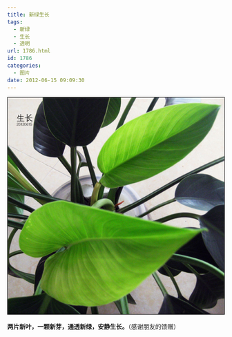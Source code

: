 ```yaml
---
title: 新绿生长
tags:
  - 新绿
  - 生长
  - 透明
url: 1786.html
id: 1786
categories:
  - 图片
date: 2012-06-15 09:09:30
---
```


[![](/images/uploads/2012/06/生长-20120615.jpg "生长 20120615")](/images/uploads/2012/06/生长-20120615.jpg)

**两片新叶，一颗新芽，通透新绿，安静生长。**（感谢朋友的馈赠）